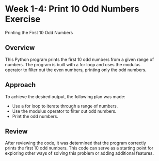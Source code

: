 # Week 1-4: Print 10 Odd Numbers Exercise

Printing the First 10 Odd Numbers

## Overview
This Python program prints the first 10 odd numbers from a given range of numbers. The program is built with a for loop and uses the modulus operator to filter out the even numbers, printing only the odd numbers.

## Approach
To achieve the desired output, the following plan was made:

- Use a for loop to iterate through a range of numbers.
- Use the modulus operator to filter out odd numbers.
- Print the odd numbers.

## Review

After reviewing the code, it was determined that the program correctly prints the first 10 odd numbers. This code can serve as a starting point for exploring other ways of solving this problem or adding additional features.
